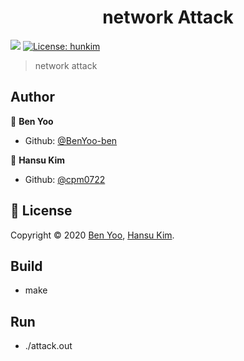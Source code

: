 <h1 align="center">network Attack</h1>
<p>
  <img src="https://img.shields.io/badge/version-1.0.0-blue.svg?cacheSeconds=2592000" />
  <a href="https://github.com/hunkim/DeepLearningZeroToAll">
    <img alt="License: hunkim" src="https://img.shields.io/badge/License-hunkim-yellow.svg" target="_blank" />
  </a>
</p>

> network attack 


## Author

👤 **Ben Yoo**

* Github: [@BenYoo-ben](https://github.com/BenYoo-ben)

👤 **Hansu Kim**

* Github: [@cpm0722](https://github.com/cpm0722)

## 📝 License

Copyright © 2020 [Ben Yoo](http://.github.com/BenYoo-ben), [Hansu Kim](https://github.com/cpm0722).<br />

## Build

* make

## Run

* ./attack.out

